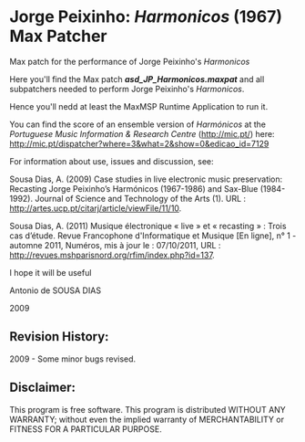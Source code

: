 # Jorge Peixinho: _Harmonicos_ (1967) Max Patcher
Max patch for the performance of Jorge Peixinho's _Harmonicos_

Here you'll find the Max patch _**asd_JP_Harmonicos.maxpat**_ and all subpatchers needed to perform Jorge Peixinho's _Harmonicos_.

Hence you'll nedd at least the MaxMSP Runtime Application to run it.

You can find the score of an ensemble version of _Harmónicos_ at the _Portuguese Music Information & Research Centre_ (http://mic.pt/) here:
http://mic.pt/dispatcher?where=3&what=2&show=0&edicao_id=7129

For information about use, issues and discussion, see:

Sousa Dias, A. (2009) Case studies in live electronic music preservation: Recasting Jorge Peixinho’s Harmónicos (1967-1986) and Sax-Blue (1984-1992). Journal of Science and Technology of the Arts (1).  URL : http://artes.ucp.pt/citarj/article/viewFile/11/10.

Sousa Dias, A. (2011) Musique électronique « live » et « recasting » : Trois cas d’étude. Revue Francophone d'Informatique et Musique [En ligne], n° 1 - automne 2011, Numéros, mis à  jour le : 07/10/2011, URL : http://revues.mshparisnord.org/rfim/index.php?id=137.


I hope it will be useful

Antonio de SOUSA DIAS

2009


## Revision History:
2009 - Some minor bugs revised.

## Disclaimer:
This program is free software.
This program is distributed WITHOUT ANY WARRANTY; without even the implied warranty of MERCHANTABILITY or FITNESS FOR A PARTICULAR PURPOSE.
